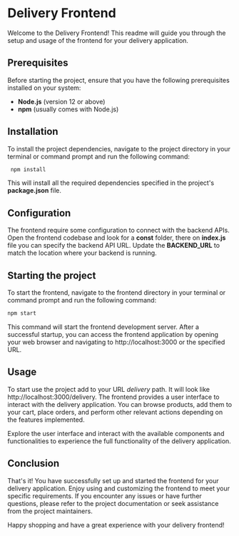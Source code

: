 
# Delivery Frontend

Welcome to the Delivery Frontend! This readme will guide you through the setup and usage of the frontend for your delivery application.
## Prerequisites
Before starting the project, ensure that you have the following prerequisites installed on your system:

- **Node.js** (version 12 or above)
- **npm** (usually comes with Node.js)


## Installation

To install the project dependencies, navigate to the project directory in your terminal or command prompt and run the following command:

```bash
 npm install
```

This will install all the required dependencies specified in the project's **package.json** file.

## Configuration

The frontend require some configuration to connect with the backend APIs. Open the frontend codebase and look for a **const** folder, there on **index.js** file you can specify the backend API URL. Update the **BACKEND_URL** to match the location where your backend is running.
## Starting the project

To start the frontend, navigate to the frontend directory in your terminal or command prompt and run the following command:
```bash 
npm start 
```

This command will start the frontend development server. After a successful startup, you can access the frontend application by opening your web browser and navigating to http://localhost:3000 or the specified URL.

## Usage
To start use the project add to your URL *delivery* path. It will look like http://localhost:3000/delivery. 
The frontend provides a user interface to interact with the delivery application. You can browse products, add them to your cart, place orders, and perform other relevant actions depending on the features implemented.

Explore the user interface and interact with the available components and functionalities to experience the full functionality of the delivery
application.
## Conclusion

That's it! You have successfully set up and started the frontend for your delivery application. Enjoy using and customizing the frontend to meet your specific requirements. If you encounter any issues or have further questions, please refer to the project documentation or seek assistance from the project maintainers.

Happy shopping and have a great experience with your delivery frontend!